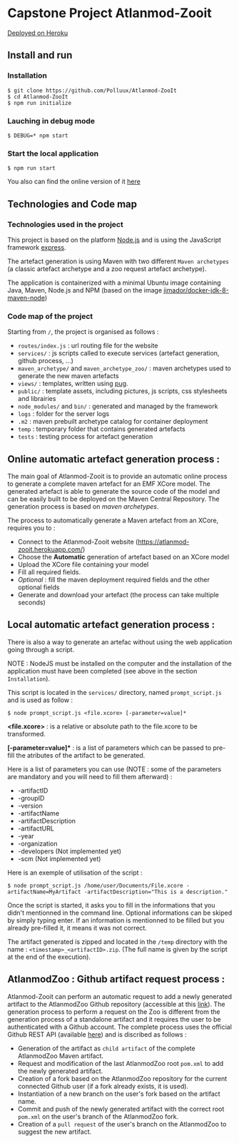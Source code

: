 # Capstone Project Atlanmod-Zooit
[Deployed on Heroku](https://atlanmod-zooit.herokuapp.com/)

## Install and run

### Installation 
```
$ git clone https://github.com/Polluux/Atlanmod-ZooIt
$ cd Atlanmod-ZooIt
$ npm run initialize
```

### Lauching in debug mode
```
$ DEBUG=* npm start
```

### Start the local application
```
$ npm run start
```
You also can find the online version of it [here](https://atlanmod-zooit.herokuapp.com/) 

## Technologies and Code map
### Technologies used in the project
This project is based on the platform [Node.js](https://nodejs.org/en/) and is using the JavaScript framework [express](http://www.expressjs.com). 

The artefact generation is using Maven with two different `Maven archetypes` (a classic artefact archetype and a zoo request artefact archetype).

The application is containerized with a minimal Ubuntu image containing Java, Maven, Node.js and NPM (based on the image [jimador/docker-jdk-8-maven-node](https://hub.docker.com/r/jimador/docker-jdk-8-maven-node/))

### Code map of the project
Starting from `/`, the project is organised as follows :
 - `routes/index.js` : url routing file for the website
 - `services/` : js scripts called to execute services (artefact generation, github process, ...)
 - `maven_archetype/` and `maven_archetype_zoo/` : maven archetypes used to generate the new maven artefacts
 - `views/` : templates, written using [pug](https://pugjs.org/). 
 - `public/` : template assets, including pictures, js scripts, css stylesheets and librairies
 - `node_modules/` and  `bin/` : generated and managed by the framework  
 - `logs` : folder for the server logs
 - `.m2` : maven prebuilt archetype catalog for container deployment
 - `temp` : temporary folder that contains generated artefacts
 - `tests` : testing process for artefact generation

## Online automatic artefact generation process :
The main goal of Atlanmod-Zooit is to provide an automatic online process to generate a complete maven artefact for an EMF XCore model. The generated artefact is able to generate the source code of the model and can be easily built to be deployed on the Maven Central Repository. The generation process is based on *maven archetypes*. 

The process to automatically generate a Maven artefact from an XCore, requires you to :
- Connect to the Atlanmod-Zooit website (https://atlanmod-zooit.herokuapp.com/)
- Choose the **Automatic** generation of artefact based on an XCore model
- Upload the XCore file containing your model
- Fill all required fields.
- *Optional* : fill the maven deployment required fields and the other optional fields
- Generate and download your artefact (the process can take multiple seconds)

## Local automatic artefact generation process :
There is also a way to generate an artefac without using the web application going through a script.

NOTE : NodeJS must be installed on the computer and the installation of the application must have been completed (see above in the section `Installation`).

This script is located in the `services/` directory, named `prompt_script.js` and is used as follow :
```
$ node prompt_script.js <file.xcore> [-parameter=value]*
```
**<file.xcore>** : is a relative or absolute path to the file.xcore to be transformed.

**[-parameter=value]\*** : is a list of parameters which can be passed to pre-fill the atributes of the artifact to be generated.

Here is a list of parameters you can use (NOTE : some of the parameters are mandatory and you will need to fill them afterward) :
 - -artifactID
 - -groupID
 - -version
 - -artifactName
 - -artifactDescription
 - -artifactURL
 - -year
 - -organization
 - -developers (Not implemented yet)
 - -scm (Not implemented yet)

Here is an exemple of utilisation of the script :
```
$ node prompt_script.js /home/user/Documents/File.xcore -artifactName=MyArtifact -artifactDescription="This is a description."
```

Once the script is started, it asks you to fill in the informations that you didn't mentionned in the command line. Optional informations can be skiped by simply typing enter. If an information is mentionned to be filled but you already pre-filled it, it means it was not correct.

The artifact generated is zipped and located in the `/temp` directory with the name : `<timestamp>_<artifactID>.zip`. (The full name is given by the script at the end of the execution).


## AtlanmodZoo : Github artifact request process :
Atlanmod-Zooit can perform an automatic request to add a newly generated artifact to the AtlanmodZoo Github repository (accessible at this [link](https://github.com/atlanmod/zoo)). The generation process to perform a request on the Zoo is different from the generation process of a standalone artifact and it requires the user to be authenticated with a Github account. The complete process uses the official Github REST API (available [here](https://developer.github.com/v3/)) and is discribed as follows :
 - Generation of the artifact as `child artifact` of the complete AtlanmodZoo Maven artifact.
 - Request and modification of the last AtlanmodZoo root `pom.xml` to add the newly generated artifact.
 - Creation of a fork based on the AtlanmodZoo repository for the current connected Github user (if a fork already exists, it is used).
 - Instantiation of a new branch on the user's fork based on the artifact name.
 - Commit and push of the newly generated artifact with the correct root `pom.xml` on the user's branch of the AtlanmodZoo fork.
 - Creation of a `pull request` of the user's branch on the AtlanmodZoo to suggest the new artifact.